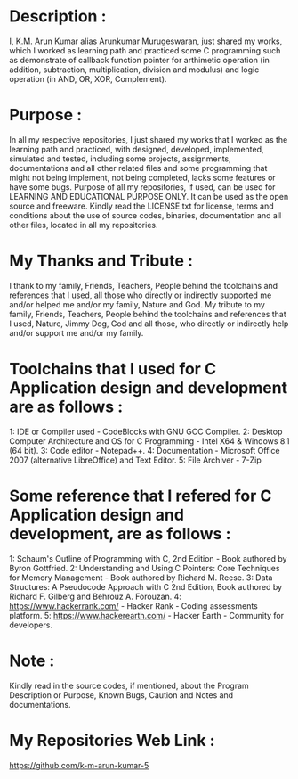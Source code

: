 Description :
=============
I, K.M. Arun Kumar alias Arunkumar Murugeswaran, just shared my works, which I worked as learning path and practiced some C programming such as demonstrate of callback function pointer for arthimetic operation (in addition, subtraction, multiplication, division and modulus) and logic operation (in AND, OR, XOR, Complement).  

Purpose :
=========
In all my respective repositories, I just shared my works that I worked as the learning path and practiced, with designed, developed, implemented, simulated and tested, including some projects, assignments, documentations and all other related files and some programming that might not being implement, not being completed, lacks some features or have some bugs. Purpose of all my repositories, if used, can be used for LEARNING AND EDUCATIONAL PURPOSE ONLY. It can be used as the open source and freeware. Kindly read the LICENSE.txt for license, terms and conditions about the use of source codes, binaries, documentation and all other files, located in all my repositories. 

My Thanks and Tribute :
========================
I thank to my family, Friends, Teachers, People behind the toolchains and references that I used, all those who directly or indirectly supported me and/or helped me and/or my family, Nature and God. My tribute to my family, Friends, Teachers, People behind the toolchains and references that I used, Nature, Jimmy Dog, God and all those, who directly or indirectly help and/or support me and/or my family.

Toolchains that I used for C Application design and development are as follows :
==================================================================================
1: IDE or Compiler used                                                     - CodeBlocks with GNU GCC Compiler. 
2: Desktop Computer Architecture and OS for C Programming                   - Intel X64 & Windows 8.1 (64 bit).
3: Code editor                                                              - Notepad++.
4: Documentation                                                            - Microsoft Office 2007 (alternative LibreOffice) and Text Editor. 
5: File Archiver                                                            - 7-Zip 

Some reference that I refered for C Application design and development, are as follows :
==========================================================================================
1: Schaum's Outline of Programming with C, 2nd Edition - Book authored by Byron Gottfried.
2: Understanding and Using C Pointers: Core Techniques for Memory Management - Book authored by Richard M. Reese. 
3: Data Structures: A Pseudocode Approach with C 2nd Edition, Book authored by Richard F. Gilberg and Behrouz A. Forouzan.
4: https://www.hackerrank.com/ - Hacker Rank - Coding assessments platform.
5: https://www.hackerearth.com/ - Hacker Earth - Community for developers.


Note :
======
Kindly read in the source codes, if mentioned, about the Program Description or Purpose, Known Bugs, Caution and Notes and documentations. 

My Repositories Web Link :
==========================
https://github.com/k-m-arun-kumar-5


